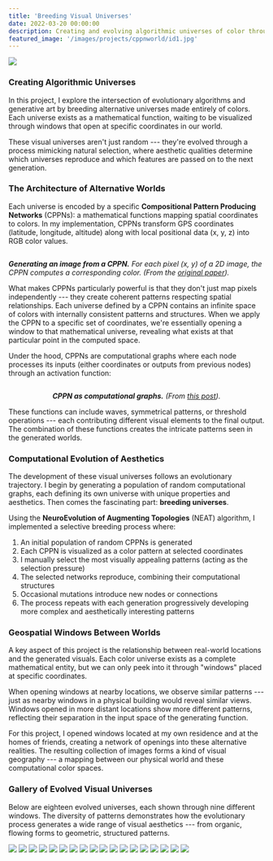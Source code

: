 ```yaml
---
title: 'Breeding Visual Universes'
date: 2022-03-20 00:00:00
description: Creating and evolving algorithmic universes of color through computational evolution.
featured_image: '/images/projects/cppnworld/id1.jpg'
---
```


![](/images/projects/cppnworld/id2.jpg)

### Creating Algorithmic Universes

In this project, I explore the intersection of evolutionary algorithms and generative art by breeding alternative universes made entirely of colors. Each universe exists as a mathematical function, waiting to be visualized through windows that open at specific coordinates in our world.

These visual universes aren't just random --- they're evolved through a process mimicking natural selection, where aesthetic qualities determine which universes reproduce and which features are passed on to the next generation.

### The Architecture of Alternative Worlds

Each universe is encoded by a specific **Compositional Pattern Producing Networks** (CPPNs): a mathematical functions mapping spatial coordinates to colors. In my implementation, CPPNs transform GPS coordinates (latitude, longitude, altitude) along with local positional data (x, y, z) into RGB color values.

<img class="small-image" src="/images/projects/cppnworld/cppn2.png" alt=""/>
<p class="legend">
<i><b>Generating an image from a CPPN.</b> For each pixel (x, y) of a 2D image, the CPPN computes a corresponding color. (From the <a href="http://eplex.cs.ucf.edu/papers/stanley_gpem07.pdf" target="_blank" rel="noopener noreferrer">original paper</a>).</i></p>

What makes CPPNs particularly powerful is that they don't just map pixels independently --- they create coherent patterns respecting spatial relationships. Each universe defined by a CPPN contains an infinite space of colors with internally consistent patterns and structures. When we apply the CPPN to a specific set of coordinates, we're essentially opening a window to that mathematical universe, revealing what exists at that particular point in the computed space.

Under the hood, CPPNs are computational graphs where each node processes its inputs (either coordinates or outputs from previous nodes) through an activation function:

<img class="smaller-image" src="/images/projects/cppnworld/cppn.png" alt=""/>
<center>
<p class="legend">
<i><b>CPPN as computational graphs.</b> (From <a href="https://towardsdatascience.com/understanding-compositional-pattern-producing-networks-810f6bef1b88" target="_blank" rel="noopener noreferrer">this post</a>).
</i></p></center>


These functions can include waves, symmetrical patterns, or threshold operations --- each contributing different visual elements to the final output. The combination of these functions creates the intricate patterns seen in the generated worlds.

### Computational Evolution of Aesthetics

The development of these visual universes follows an evolutionary trajectory. I begin by generating a population of random computational graphs, each defining its own universe with unique properties and aesthetics. Then comes the fascinating part: **breeding universes**.

Using the **NeuroEvolution of Augmenting Topologies** (NEAT) algorithm, I implemented a selective breeding process where:

1. An initial population of random CPPNs is generated
2. Each CPPN is visualized as a color pattern at selected coordinates
3. I manually select the most visually appealing patterns (acting as the selection pressure)
4. The selected networks reproduce, combining their computational structures
5. Occasional mutations introduce new nodes or connections
6. The process repeats with each generation progressively developing more complex and aesthetically interesting patterns


### Geospatial Windows Between Worlds

A key aspect of this project is the relationship between real-world locations and the generated visuals. Each color universe exists as a complete mathematical entity, but we can only peek into it through "windows" placed at specific coordinates.

When opening windows at nearby locations, we observe similar patterns --- just as nearby windows in a physical building would reveal similar views. Windows opened in more distant locations show more different patterns, reflecting their separation in the input space of the generating function.

For this project, I opened windows located at my own residence and at the homes of friends, creating a network of openings into these alternative realities. The resulting collection of images forms a kind of visual geography --- a mapping between our physical world and these computational color spaces.

### Gallery of Evolved Visual Universes

Below are eighteen evolved universes, each shown through nine different windows. The diversity of patterns demonstrates how the evolutionary process generates a wide range of visual aesthetics --- from organic, flowing forms to geometric, structured patterns.

<div class="gallery" data-columns="3">
    <img src="/images/projects/cppnworld/id2.jpg">
    <img src="/images/projects/cppnworld/id3.jpg">
    <img src="/images/projects/cppnworld/id4.jpg">
    <img src="/images/projects/cppnworld/id5.jpg">
    <img src="/images/projects/cppnworld/id6.jpg">
    <img src="/images/projects/cppnworld/id7.jpg">
    <img src="/images/projects/cppnworld/id8.jpg">
    <img src="/images/projects/cppnworld/id9.jpg">
    <img src="/images/projects/cppnworld/id10.jpg">
    <img src="/images/projects/cppnworld/id11.jpg">
    <img src="/images/projects/cppnworld/id12.jpg">
    <img src="/images/projects/cppnworld/id13.jpg">
    <img src="/images/projects/cppnworld/id14.jpg">
    <img src="/images/projects/cppnworld/id15.jpg">
    <img src="/images/projects/cppnworld/id16.jpg">
    <img src="/images/projects/cppnworld/id17.jpg">
    <img src="/images/projects/cppnworld/id18.jpg">
    <img src="/images/projects/cppnworld/id19.jpg">
</div>

